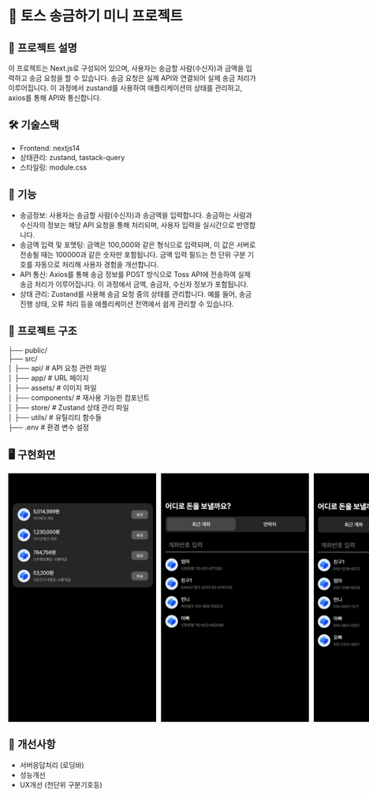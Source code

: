 # 🚀 토스 송금하기 미니 프로젝트

## 📌 프로젝트 설명
이 프로젝트는 Next.js로 구성되어 있으며, 사용자는 송금할 사람(수신자)과 금액을 입력하고 송금 요청을 할 수 있습니다. 송금 요청은 실제 API와 연결되어 실제 송금 처리가 이루어집니다. 이 과정에서 zustand를 사용하여 애플리케이션의 상태를 관리하고, axios를 통해 API와 통신합니다.

## 🛠️ 기술스택
- Frontend: nextjs14
- 상태관리: zustand, tastack-query
- 스타일링: module.css

## 🎯 기능
- 송금정보: 사용자는 송금할 사람(수신자)과 송금액을 입력합니다. 송금하는 사람과 수신자의 정보는 해당 API 요청을 통해 처리되며, 사용자 입력을 실시간으로 반영합니다.
- 송금액 입력 및 포맷팅: 금액은 100,000와 같은 형식으로 입력되며, 이 값은 서버로 전송될 때는 100000과 같은 숫자만 포함됩니다. 금액 입력 필드는 천 단위 구분 기호를 자동으로 처리해 사용자 경험을 개선합니다.
- API 통신: Axios를 통해 송금 정보를 POST 방식으로 Toss API에 전송하여 실제 송금 처리가 이루어집니다. 이 과정에서 금액, 송금자, 수신자 정보가 포함됩니다.
- 상태 관리: Zustand를 사용해 송금 요청 중의 상태를 관리합니다. 예를 들어, 송금 진행 상태, 오류 처리 등을 애플리케이션 전역에서 쉽게 관리할 수 있습니다.

## 📂 프로젝트 구조
├── public/  
├── src/  
│   ├── api/           # API 요청 관련 파일  
│   ├── app/           # URL 페이지  
│   ├── assets/        # 이미지 파일  
│   ├── components/    # 재사용 가능한 컴포넌트  
│   ├── store/         # Zustand 상태 관리 파일  
│   ├── utils/         # 유틸리티 함수들  
├── .env               # 환경 변수 설정  

## 🖥️ 구현화면
<div style="display: flex; gap: 10px;">
  <img src="./src/assets/readme/toss1.jpg" alt="송금 화면" width="300" />
  <img src="./src/assets/readme/toss2.jpg" alt="송금 화면" width="300" />
  <img src="./src/assets/readme/toss3.jpg" alt="송금 화면" width="300" />
  <img src="./src/assets/readme/toss4.jpg" alt="송금 화면" width="300" />
  <img src="./src/assets/readme/toss5.jpg" alt="송금 화면" width="300" />
</div>

## 🎯 개선사항
- 서버응답처리 (로딩바)
- 성능개선
- UX개선 (천단위 구분기호등)
